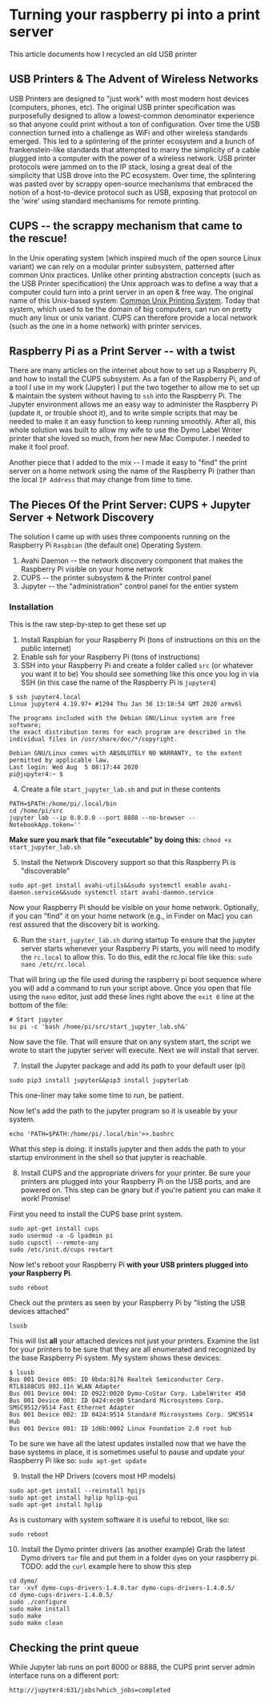 # Turning your raspberry pi into a print server
This article documents how I recycled an old USB printer

## USB Printers & The Advent of Wireless Networks
USB Printers are designed to "just work" with most modern host devices (computers, phones, etc). 
The original USB printer specification was purposefully designed to allow a lowest-common denominator experience so that anyone could print without a ton of configuration. 
Over time the USB connection turned into a challenge as WiFi and other wireless standards emerged. 
This led to a splintering of the printer ecosystem and a bunch of frankenstein-like standards that attempted to
marry the simplicity of a cable plugged into a computer with the power of a wireless network. USB printer protocols were jammed on to the IP stack, losing 
a great deal of the simplicity that USB drove into the PC ecosystem. Over time, the splintering was pasted over by scrappy open-source mechanisms that embraced
the notion of a host-to-device protocol such as USB, exposing that protocol on the 'wire' using standard mechanisms for remote printing.

## CUPS -- the scrappy mechanism that came to the rescue!
In the Unix operating system (which inspired much of the open source Linux variant) we can rely on a modular printer subsystem, patterned after common Unix practices. Unlike other
printing abstraction concepts (such as the USB Printer specification) the Unix approach was to define a way that a computer could turn into a print server in an open & free way. 
The original name of this Unix-based system: [Common Unix Printing System](https://en.wikipedia.org/wiki/CUPS). Today that system, which used to be the domain of big computers,
can run on pretty much any linux or unix variant. CUPS can therefore provide a local network (such as the one in a home network) with printer services. 

## Raspberry Pi as a Print Server -- with a twist
There are many articles on the internet about how to set up a Raspberry Pi, and how to install the CUPS subsystem. As a fan of the Raspberry Pi, and of a tool I use in my work
(Jupyter) I put the two together to allow me to set up & maintain the system without having to `ssh` into the Raspberry Pi. The Jupyter environment allows me an easy way to 
administer the Raspberry Pi (update it, or trouble shoot it), and to write simple scripts that may be needed to make it an easy function to keep running smoothly. After all, 
this whole solution was built to allow my wife to use the Dymo Label Writer printer that she loved so much, from her new Mac Computer.  I needed to make it fool proof. 

Another piece that I added to the mix -- I made it easy to "find" the print server on a home network using the name of the Raspberry Pi (rather than the local `IP Address` that
may change from time to time. 

## The Pieces Of the Print Server: CUPS + Jupyter Server + Network Discovery
The solution I came up with uses three components running on the Raspberry Pi `Raspbian` (the default one) Operating System. 
1. Avahi Daemon -- the network discovery component that makes the Raspberry Pi visible on your home network
2. CUPS -- the printer subsystem & the Printer control panel
3. Jupyter -- the "administration" control panel for the entier system

### Installation
This is the raw step-by-step to get these set up
1. Install Raspbian for your Raspberry Pi (tons of instructions on this on the public internet)
2. Enable ssh for your Raspberry Pi (tons of instructions)
3. SSH into your Raspberry Pi and create a folder called `src` (or whatever you want it to be)
You should see something like this once you log in via SSH (in this case the name of the Raspberry Pi is `jupyter4`)

```
$ ssh jupyter4.local
Linux jupyter4 4.19.97+ #1294 Thu Jan 30 13:10:54 GMT 2020 armv6l

The programs included with the Debian GNU/Linux system are free software;
the exact distribution terms for each program are described in the
individual files in /usr/share/doc/*/copyright.

Debian GNU/Linux comes with ABSOLUTELY NO WARRANTY, to the extent
permitted by applicable law.
Last login: Wed Aug  5 08:17:44 2020
pi@jupyter4:~ $ 
```

4. Create a file `start_jupyter_lab.sh` and put in these contents
```
PATH=$PATH:/home/pi/.local/bin
cd /home/pi/src
jupyter lab --ip 0.0.0.0 --port 8888 --no-browser --NotebookApp.token=''
```
**Make sure you mark that file "executable" by doing this:**
`chmod +x start_jupyter_lab.sh`

5. Install the Network Discovery support so that this Raspberry Pi is "discoverable"
```
sudo apt-get install avahi-utils&&sudo systemctl enable avahi-daemon.service&&sudo systemctl start avahi-daemon.service
```
Now your Raspberry Pi should be visible on your home network. Optionally, if you can "find" it on your home network (e.g., in Finder on Mac) 
you can rest assured that the discovery bit is working. 

6. Run the `start_jupyter_lab.sh` during startup
To ensure that the jupyter server starts whenever your Raspberry Pi starts, you will need to modify the `rc.local` to allow this. 
To do this, edit the rc.local file like this:
`sudo nano /etc/rc.local`

That will bring up the file used during the raspberry pi boot sequence where you will add a command to run your script above. Once you open 
that file using the `nano` editor, just add these lines right above the `exit 0` line at the bottom of the file:
```
# Start jupyter
su pi -c 'bash /home/pi/src/start_jupyter_lab.sh&'
```

Now save the file. That will ensure that on any system start, the script we wrote to start the jupyter server will execute. Next we will install 
that server. 

7. Install the Jupyter package and add its path to your default user (pi)
```
sudo pip3 install jupyter&&pip3 install jupyterlab
```
This one-liner may take some time to run, be patient. 

Now let's add the path to the jupyter program so it is useable by your system.

```
echo 'PATH=$PATH:/home/pi/.local/bin'>>.bashrc
```

What this step is doing: it installs jupyter and then adds the path to your startup environment in the shell so that jupyter is reachable.

8. Install CUPS and the appropriate drivers for your printer. Be sure your printers are plugged into your Raspberry Pi on the USB ports, and are powered on. 
This step can be gnary but if you're patient you can make it work! Promise! 

First you need to install the CUPS base print system. 

```
sudo apt-get install cups
sudo usermod -a -G lpadmin pi
sudo cupsctl --remote-any
sudo /etc/init.d/cups restart

```
Now let's reboot your Raspberry Pi **with your USB printers plugged into your Raspberry Pi**.

```
sudo reboot
```

Check out the printers as seen by your Raspberry Pi by "listing the USB devices attached"

```
lsusb
```

This will list **all** your attached devices not just your printers. Examine the list for your printers to be sure that they are all 
enumerated and recognized by the base Raspberry Pi system. My system shows these devices:

```
$ lsusb
Bus 001 Device 005: ID 0bda:8176 Realtek Semiconductor Corp. RTL8188CUS 802.11n WLAN Adapter
Bus 001 Device 004: ID 0922:0020 Dymo-CoStar Corp. LabelWriter 450
Bus 001 Device 003: ID 0424:ec00 Standard Microsystems Corp. SMSC9512/9514 Fast Ethernet Adapter
Bus 001 Device 002: ID 0424:9514 Standard Microsystems Corp. SMC9514 Hub
Bus 001 Device 001: ID 1d6b:0002 Linux Foundation 2.0 root hub
```

To be sure we have all the latest updates installed now that we have the base systems in place, it is sometimes useful to pause and 
update your Raspberry Pi like so: `sudo apt-get update`

9. Install the HP Drivers (covers most HP models)
```
sudo apt-get install --reinstall hpijs
sudo apt-get install hplip hplip-gui
sudo apt-get install hplip
```

As is customary with system software it is useful to reboot, like so: 

```
sudo reboot
```

10. Install the Dymo printer drivers (as another example)
Grab the latest Dymo drivers `tar` file and put them in a folder `dymo` on your raspberry pi.
TODO: add the `curl` example here to show this step

```
cd dymo/
tar -xvf dymo-cups-drivers-1.4.0.tar dymo-cups-drivers-1.4.0.5/
cd dymo-cups-drivers-1.4.0.5/
sudo ./configure 
sudo make install
sudo make 
sudo make clean
```

## Checking the print queue
While Jupyter lab runs on port 8000 or 8888, the CUPS print server admin interface runs on a different port:

`http://jupyter4:631/jobs?which_jobs=completed`

